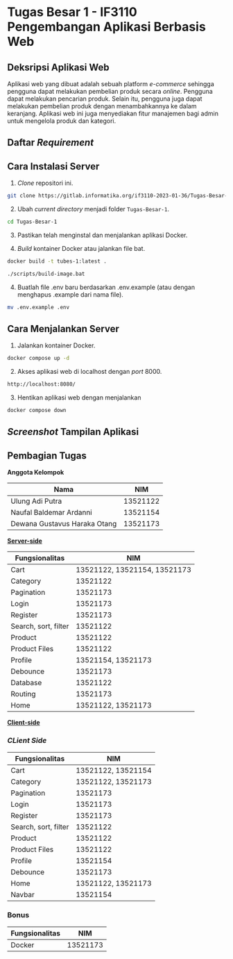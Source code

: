 # Tugas Besar 1 - IF3110 Pengembangan Aplikasi Berbasis Web

## Deksripsi Aplikasi Web

Aplikasi web yang dibuat adalah sebuah platform _e-commerce_ sehingga pengguna dapat melakukan pembelian produk secara _online_. Pengguna dapat melakukan pencarian produk. Selain itu, pengguna juga dapat melakukan pembelian produk dengan menambahkannya ke dalam keranjang. Aplikasi web ini juga menyediakan fitur manajemen bagi admin untuk mengelola produk dan kategori.

## Daftar _Requirement_

## Cara Instalasi Server

1. _Clone_ repositori ini.

```sh
git clone https://gitlab.informatika.org/if3110-2023-01-36/Tugas-Besar-1.git
```

2. Ubah _current directory_ menjadi folder `Tugas-Besar-1`.

```sh
cd Tugas-Besar-1
```

3. Pastikan telah menginstal dan menjalankan aplikasi Docker.

4. _Build_ kontainer Docker atau jalankan file bat.

```sh
docker build -t tubes-1:latest .
```

```sh
./scripts/build-image.bat
```

4. Buatlah file .env baru berdasarkan .env.example (atau dengan menghapus .example dari nama file).

```sh
mv .env.example .env
```

## Cara Menjalankan Server

1. Jalankan kontainer Docker.

```sh
docker compose up -d
```

2. Akses aplikasi web di localhost dengan _port_ 8000.

```sh
http://localhost:8080/
```

3. Hentikan aplikasi web dengan menjalankan

```sh
docker compose down
```

## _Screenshot_ Tampilan Aplikasi

## Pembagian Tugas

**Anggota Kelompok**

| Nama                         | NIM      |
|------------------------------|----------|
| Ulung Adi Putra              | 13521122 |
| Naufal Baldemar Ardanni      | 13521154 |
| Dewana Gustavus Haraka Otang | 13521173 |

**<u>Server-side</u>**

| Fungsionalitas                |           NIM                 |
|-------------------------------|-------------------------------|
|Cart                           | 13521122, 13521154, 13521173  | 
|Category                       | 13521122                      |
|Pagination                     | 13521173                      |
|Login                          | 13521173                      |
|Register                       | 13521173                      |
|Search, sort, filter           | 13521122                      |
|Product                        | 13521122                      |
|Product Files                  | 13521122                      |
|Profile                        | 13521154, 13521173            |
|Debounce                       | 13521173                      |
|Database                       | 13521122                      |
|Routing                        | 13521173                      |
|Home                           | 13521122, 13521173            |

**<u>Client-side</u>**

### _CLient Side_
| Fungsionalitas                |           NIM                 |
|-------------------------------|-------------------------------|
|Cart                           | 13521122, 13521154            | 
|Category                       | 13521122, 13521173            |
|Pagination                     | 13521173                      |
|Login                          | 13521173                      |
|Register                       | 13521173                      |
|Search, sort, filter           | 13521122                      |
|Product                        | 13521122                      |
|Product Files                  | 13521122                      |
|Profile                        | 13521154                      |
|Debounce                       | 13521173                      |
|Home                           | 13521122, 13521173            |
|Navbar                         | 13521154                      |

### Bonus
| Fungsionalitas                |           NIM                 |
|-------------------------------|-------------------------------|
|Docker                         | 13521173                      |
